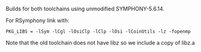 Builds for both toolchains using unmodified SYMPHONY-5.6.14.

For RSymphony link with:

    PKG_LIBS = -lSym -lCgl -lOsiClp -lClp -lOsi -lCoinUtils -lz -fopenmp

Note that the old toolchain does not have libz so we include a copy of libz.a
